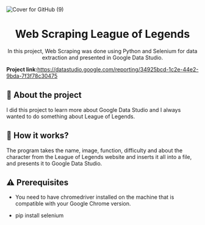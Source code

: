 ![Cover for GitHub (9)](https://user-images.githubusercontent.com/51414398/129489692-03f0c56e-0afa-4d5b-b731-223d01a9db43.png)

<h1 align="center">Web Scraping League of Legends</h2>
<p align="center">In this project, Web Scraping was done using Python and Selenium for data extraction and presented in Google Data Studio.</p>

<strong>Project link:</strong>https://datastudio.google.com/reporting/34925bcd-1c2e-44e2-9bda-7f3f78c30475

## :rocket: About the project

I did this project to learn more about Google Data Studio and I always wanted to do something about League of Legends.

## :wrench: How it works?

The program takes the name, image, function, difficulty and about the character from the League of Legends website and inserts it all into a file, and presents it to Google Data Studio.

## :warning: Prerequisites

- You need to have chromedriver installed on the machine that is compatible with your Google Chrome version.

- pip install selenium
